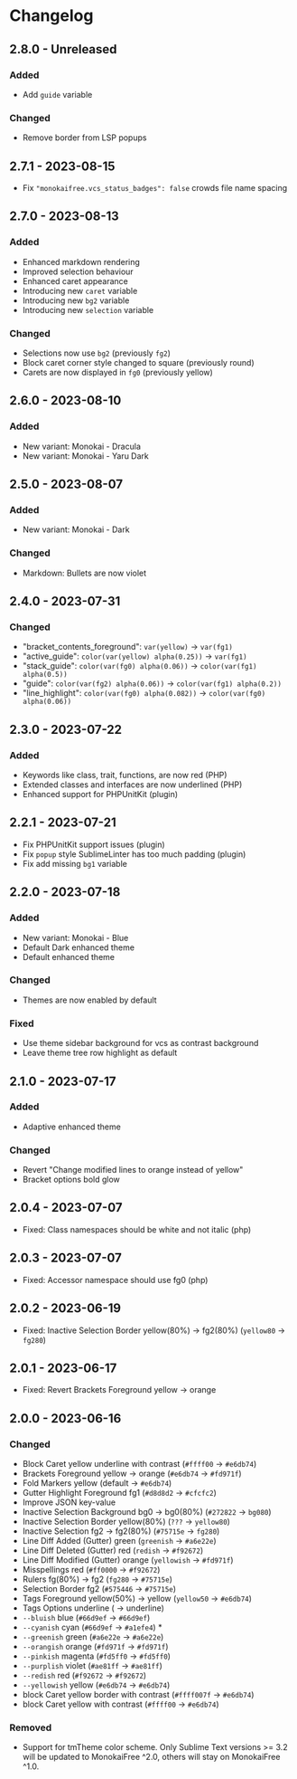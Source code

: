 # Changelog

## 2.8.0 - Unreleased

### Added

- Add `guide` variable

### Changed

- Remove border from LSP popups

## 2.7.1 - 2023-08-15

- Fix `"monokaifree.vcs_status_badges": false` crowds file name spacing

## 2.7.0 - 2023-08-13

### Added

- Enhanced markdown rendering
- Improved selection behaviour
- Enhanced caret appearance
- Introducing new `caret` variable
- Introducing new `bg2` variable
- Introducing new `selection` variable

### Changed

- Selections now use `bg2` (previously `fg2`)
- Block caret corner style changed to square (previously round)
- Carets are now displayed in `fg0` (previously yellow)

## 2.6.0 - 2023-08-10

### Added

* New variant: Monokai - Dracula
* New variant: Monokai - Yaru Dark

## 2.5.0 - 2023-08-07

### Added

* New variant: Monokai - Dark

### Changed

* Markdown: Bullets are now violet

## 2.4.0 - 2023-07-31

### Changed

* "bracket_contents_foreground": `var(yellow)` → `var(fg1)`
* "active_guide": `color(var(yellow) alpha(0.25))` → `var(fg1)`
* "stack_guide": `color(var(fg0) alpha(0.06))` → `color(var(fg1) alpha(0.5))`
* "guide": `color(var(fg2) alpha(0.06))` → `color(var(fg1) alpha(0.2))`
* "line_highlight": `color(var(fg0) alpha(0.082))` → `color(var(fg0) alpha(0.06))`

## 2.3.0 - 2023-07-22

### Added

- Keywords like class, trait, functions, are now red (PHP)
- Extended classes and interfaces are now underlined (PHP)
- Enhanced support for PHPUnitKit (plugin)

## 2.2.1 - 2023-07-21

- Fix PHPUnitKit support issues (plugin)
- Fix `popup` style SublimeLinter has too much padding (plugin)
- Fix add missing `bg1` variable

## 2.2.0 - 2023-07-18

### Added

* New variant: Monokai - Blue
* Default Dark enhanced theme
* Default enhanced theme

### Changed

* Themes are now enabled by default

### Fixed

* Use theme sidebar background for vcs as contrast background
* Leave theme tree row highlight as default

## 2.1.0 - 2023-07-17

### Added

* Adaptive enhanced theme

### Changed

* Revert "Change modified lines to orange instead of yellow"
* Bracket options bold glow

## 2.0.4 - 2023-07-07

* Fixed: Class namespaces should be white and not italic (php)

## 2.0.3 - 2023-07-07

* Fixed: Accessor namespace should use fg0 (php)

## 2.0.2 - 2023-06-19

* Fixed: Inactive Selection Border yellow(80%) → fg2(80%) (`yellow80` → `fg280`)

## 2.0.1 - 2023-06-17

* Fixed: Revert Brackets Foreground yellow → orange

## 2.0.0 - 2023-06-16

### Changed

* Block Caret yellow underline with contrast (`#ffff00` → `#e6db74`)
* Brackets Foreground yellow → orange (`#e6db74` → `#fd971f`)
* Fold Markers yellow (default → `#e6db74`)
* Gutter Highlight Foreground fg1 (`#d8d8d2` → `#cfcfc2`)
* Improve JSON key-value
* Inactive Selection Background bg0 → bg0(80%) (`#272822` → `bg080`)
* Inactive Selection Border yellow(80%) (`???` → `yellow80`)
* Inactive Selection fg2 → fg2(80%) (`#75715e` → `fg280`)
* Line Diff Added (Gutter) green (`greenish` → `#a6e22e`)
* Line Diff Deleted (Gutter) red (`redish` → `#f92672`)
* Line Diff Modified (Gutter) orange (`yellowish` → `#fd971f`)
* Misspellings red (`#ff0000` → `#f92672`)
* Rulers fg(80%) → fg2 (`fg280` → `#75715e`)
* Selection Border fg2 (`#575446` → `#75715e`)
* Tags Foreground yellow(50%) → yellow (`yellow50` → `#e6db74`)
* Tags Options underline ( → underline)
* `--bluish` blue (`#66d9ef` → `#66d9ef`)
* `--cyanish` cyan (`#66d9ef` → `#a1efe4`) \*
* `--greenish` green (`#a6e22e` → `#a6e22e`)
* `--orangish` orange (`#fd971f` → `#fd971f`)
* `--pinkish` magenta (`#fd5ff0` → `#fd5ff0`)
* `--purplish` violet (`#ae81ff` → `#ae81ff`)
* `--redish` red (`#f92672` → `#f92672`)
* `--yellowish` yellow (`#e6db74` → `#e6db74`)
* block Caret yellow border with contrast (`#ffff007f` → `#e6db74`)
* block Caret yellow with contrast (`#ffff00` → `#e6db74`)

### Removed

* Support for tmTheme color scheme. Only Sublime Text versions >= 3.2 will be updated to MonokaiFree ^2.0, others will stay on MonokaiFree ^1.0.
